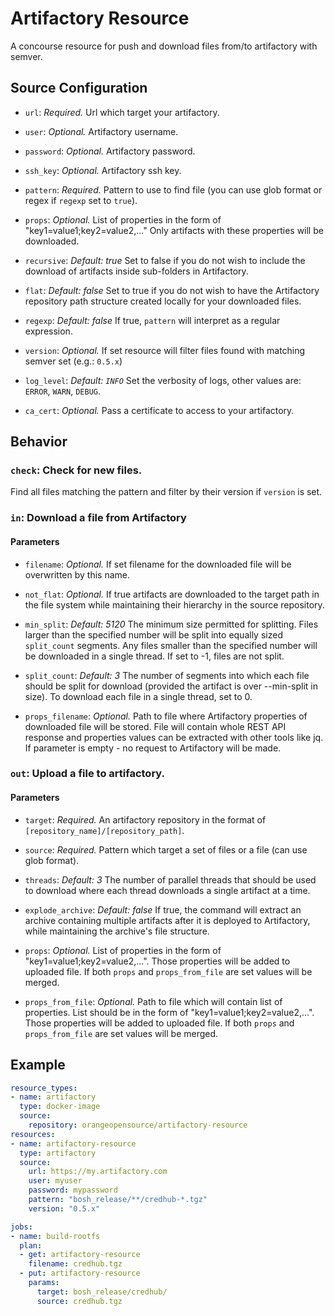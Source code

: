 # Artifactory Resource

A concourse resource for push and download files from/to artifactory with semver.

## Source Configuration

* `url`: *Required.* Url which target your artifactory.

* `user`: *Optional.* Artifactory username.

* `password`: *Optional.* Artifactory password.

* `ssh_key`: *Optional.* Artifactory ssh key.

* `pattern`: *Required.* Pattern to use to find file (you can use glob format or regex if `regexp` set to `true`).

* `props`: *Optional.* List of properties in the form of "key1=value1;key2=value2,..." Only artifacts with these properties will be downloaded.

* `recursive`: *Default: true* Set to false if you do not wish to include the download of artifacts inside sub-folders in Artifactory.

* `flat`: *Default: false* Set to true if you do not wish to have the Artifactory repository path structure created locally for your downloaded files.

* `regexp`: *Default: false* If true, `pattern` will interpret as a regular expression.

* `version`: *Optional.* If set resource will filter files found with matching semver set (e.g.: `0.5.x`)

* `log_level`: *Default: `INFO`* Set the verbosity of logs, other values are: `ERROR`, `WARN`, `DEBUG`.

* `ca_cert`: *Optional.* Pass a certificate to access to your artifactory.



## Behavior

### `check`: Check for new files.

Find all files matching the pattern and filter by their version if `version` is set.


### `in`: Download a file from Artifactory


#### Parameters

* `filename`: *Optional.* If set filename for the downloaded file will be overwritten by this name.

* `not_flat`: *Optional.* If true artifacts are downloaded to the target path in the file system while maintaining their hierarchy in the source repository.

* `min_split`: *Default: 5120* The minimum size permitted for splitting. Files larger than the specified number will be split into equally sized `split_count` segments. 
Any files smaller than the specified number will be downloaded in a single thread. If set to -1, files are not split.

* `split_count`: *Default: 3* The number of segments into which each file should be split for download (provided the artifact is over --min-split in size). To download each file in a single thread, set to 0.

* `props_filename`: *Optional.* Path to file where Artifactory properties of downloaded file will be stored. File will contain whole REST API response and properties values can be extracted with other tools like jq. If parameter is empty - no request to Artifactory will be made.

### `out`: Upload a file to artifactory.

#### Parameters

* `target`: *Required.* An artifactory repository in the format of `[repository_name]/[repository_path]`.

* `source`: *Required.* Pattern which target a set of files or a file (can use glob format).

* `threads`: *Default: 3* The number of parallel threads that should be used to download where each thread downloads a single artifact at a time.

* `explode_archive`: *Default: false* If true, the command will extract an archive containing multiple artifacts after it is deployed to Artifactory, while maintaining the archive's file structure.

* `props`: *Optional.* List of properties in the form of "key1=value1;key2=value2,...". Those properties will be added to uploaded file. If both `props` and `props_from_file` are set values will be merged.

* `props_from_file`: *Optional.* Path to file which will contain list of properties. List should be in the form of "key1=value1;key2=value2,...". Those properties will be added to uploaded file. If both `props` and `props_from_file` are set values will be merged.

## Example

``` yaml
resource_types:
- name: artifactory
  type: docker-image
  source:
    repository: orangeopensource/artifactory-resource
resources:
- name: artifactory-resource
  type: artifactory
  source:
    url: https://my.artifactory.com
    user: myuser
    password: mypassword
    pattern: "bosh_release/**/credhub-*.tgz"
    version: "0.5.x"

jobs:
- name: build-rootfs
  plan:
  - get: artifactory-resource
    filename: credhub.tgz
  - put: artifactory-resource
    params:
      target: bosh_release/credhub/
      source: credhub.tgz
```
